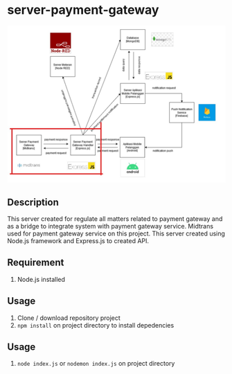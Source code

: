 # server-payment-gateway

![Data Flow Diagram](https://github.com/alijarasyidi/smart-meter/blob/master/repo-image/diagram-payment.jpg)

## Description
This server created for regulate all matters related to payment gateway and as a bridge to integrate system with payment gateway service. Midtrans used for payment gateway service 
on this project. This server created using Node.js framework and Express.js to created API.

## Requirement
1. Node.js installed

## Usage
1. Clone / download repository project
2. `npm install` on project directory to install depedencies

## Usage
1. `node index.js` or `nodemon index.js` on project directory 

